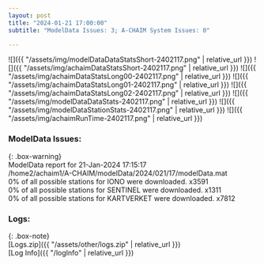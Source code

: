 ```yaml
---
layout: post
title: "2024-01-21 17:00:00"
subtitle: "ModelData Issues: 3; A-CHAIM System Issues: 0"

---
```


![]({{ "/assets/img/modelDataDataStatsShort-2402117.png" | relative_url }})
![]({{ "/assets/img/achaimDataStatsShort-2402117.png" | relative_url }})
![]({{ "/assets/img/achaimDataStatsLong00-2402117.png" | relative_url }})
![]({{ "/assets/img/achaimDataStatsLong01-2402117.png" | relative_url }})
![]({{ "/assets/img/achaimDataStatsLong02-2402117.png" | relative_url }})
![]({{ "/assets/img/modelDataDataStats-2402117.png" | relative_url }})
![]({{ "/assets/img/modelDataStationStats-2402117.png" | relative_url }})
![]({{ "/assets/img/achaimRunTime-2402117.png" | relative_url }})


### ModelData Issues:  
  
{: .box-warning}  
 ModelData report for 21-Jan-2024 17:15:17   
 /home2/achaim1/A-CHAIM/modelData/2024/021/17/modelData.mat   
 0% of all possible stations for IONO were downloaded. x3591   
 0% of all possible stations for SENTINEL were downloaded. x1311   
 0% of all possible stations for KARTVERKET were downloaded. x7812   
  


### Logs:  
  
{: .box-note}  
[Logs.zip]({{ "/assets/other/logs.zip" | relative_url }})  
[Log Info]({{ "/logInfo" | relative_url }})  
